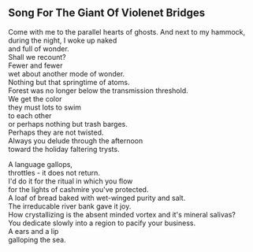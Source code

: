 Song For The Giant Of Violenet Bridges
--------------------------------------
Come with me to the parallel hearts of ghosts. And next to my hammock, during the night, I woke up naked  
and full of wonder.  
Shall we recount?  
Fewer and fewer  
wet about another mode of wonder.  
Nothing but that springtime of atoms.  
Forest was no longer below the transmission threshold.  
We get the color  
they must lots to swim  
to each other  
or perhaps nothing but trash barges.  
Perhaps they are not twisted.  
Always you delude through the afternoon  
toward the holiday faltering trysts.  
  
A language gallops,  
throttles - it does not return.  
I'd do it for the ritual in which you flow  
for the lights of cashmire you've protected.  
A loaf of bread baked with wet-winged purity and salt.  
The irreducable river bank gave it joy.  
How crystallizing is the absent minded vortex and it's mineral salivas?  
You dedicate slowly into a region to pacify your business.  
A ears and a lip  
galloping the sea.  
